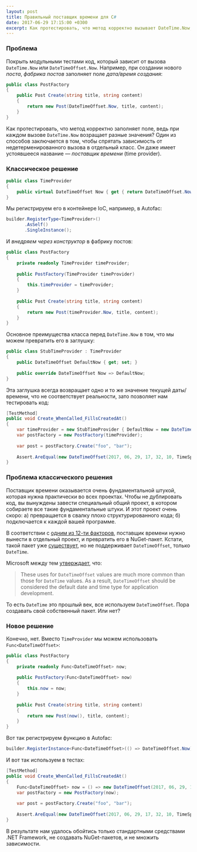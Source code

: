 ```yaml
---
layout: post
title: Правильный поставщик времени для C#
date: 2017-06-29 17:15:00 +0300
excerpt: Как протестировать, что метод корректно вызывает DateTime.Now, ведь мы не знаем, какое значение будет установлено? Простое решение для C#.
---
```


### Проблема

Покрыть модульными тестами код, который зависит от вызова `DateTime.Now` или `DateTimeOffset.Now`. Например, при создании
нового *поста*, *фабрика постов* заполняет поле *дата/время создания*:

```c#
public class PostFactory
{
    public Post Create(string title, string content)
    {
        return new Post(DateTimeOffset.Now, title, content);
    }
}
```

Как протестировать, что метод корректно заполняет поле, ведь при каждом вызове `DateTime.Now` возращает
разные значения? Один из способов заключается в том, чтобы спрятать зависимость от недетерменированного вызова
в отдельный класс. Он даже имеет устоявшееся название&nbsp;&mdash; *поставщик времени* (time provider).

### Классическое решение

```c#
public class TimeProvider
{
    public virtual DateTimeOffset Now { get { return DateTimeOffset.Now; } }
}
```

Мы регистрируем его в контейнере IoC, например, в Autofac:

```c#
builder.RegisterType<TimeProvider>()
       .AsSelf()
       .SingleInstance();
```

И *внедряем через конструктор* в фабрику постов:

```c#
public class PostFactory
{
    private readonly TimeProvider timeProvider;
        
    public PostFactory(TimeProvider timeProvider)
    {
        this.timeProvider = timeProvider;
    }
    
    public Post Create(string title, string content)
    {
        return new Post(timeProvider.Now, title, content);
    }
}
```

Основное преимущества класса перед `DateTime.Now` в том, что мы можем превратить его в заглушку:

```c#
public class StubTimeProvider : TimeProvider
{
    public DateTimeOffset DefaultNow { get; set; }
        
    public override DateTimeOffset Now => DefaultNow;
}
```

Эта заглушка всегда возвращает одно и то же значение текущей даты/времени, что не соответствует реальности,
зато позволяет нам тестировать код:

```c#
[TestMethod]
public void Create_WhenCalled_FillsCreatedAt()
{
    var timeProvider = new StubTimeProvider { DefaultNow = new DateTimeOffset(2017, 06, 29, 17, 32, 10, TimeSpan.Zero) };
    var postFactory = new PostFactory(timeProvider);
        
    var post = postFactory.Create("foo", "bar");
        
    Assert.AreEqual(new DateTimeOffset(2017, 06, 29, 17, 32, 10, TimeSpan.Zero), post.CreatedAt);
}
```

### Проблема классического решения

Поставщик времени оказывается очень фундаментальной штукой, которая нужна практически во всех проектах. Чтобы не дублировать код,
вы вынуждены завести специальный общий проект, в котором собираете все такие фундаментальные штуки. И этот проект очень скоро: а)
превращается в свалку плохо структурированного кода; б) подключается к каждой вашей программе.

В соответствии с [одним из 12-ти факторов](https://12factor.net/ru/dependencies), поставщик времени нужно вынести в отдельный
проект, и превратить его в NuGet-пакет. Кстати, такой пакет уже [существует](https://www.nuget.org/packages/rg.TimeProvider/),
но не поддерживает `DateTimeOffset`, только `DateTime`.

Microsoft между тем [утверждает](https://docs.microsoft.com/en-us/dotnet/standard/datetime/choosing-between-datetime),
что:

> These uses for `DateTimeOffset` values are much more common than those for `DateTime` values.
As a result, `DateTimeOffset` should be considered the default date and time type for application development.

То есть `DateTime` это прошлый век, все используем `DateTimeOffset`. Пора создавать свой собственный пакет. Или нет?

### Новое решение

Конечно, нет. Вместо `TimeProvider` мы можем использовать `Func<DateTimeOffset>`:

```c#
public class PostFactory
{
    private readonly Func<DateTimeOffset> now;
        
    public PostFactory(Func<DateTimeOffset> now)
    {
        this.now = now;
    }
    
    public Post Create(string title, string content)
    {
        return new Post(now(), title, content);
    }
}
```

Вот так регистрируем функцию в Autofac:

```c#
builder.RegisterInstance<Func<DateTimeOffset>(() => DateTimeOffset.Now);
```

И вот так используем в тестах:

```c#
[TestMethod]
public void Create_WhenCalled_FillsCreatedAt()
{
    Func<DateTimeOffset> now = () => new DateTimeOffset(2017, 06, 29, 17, 32, 10, TimeSpan.Zero);
    var postFactory = new PostFactory(now);
        
    var post = postFactory.Create("foo", "bar");
        
    Assert.AreEqual(new DateTimeOffset(2017, 06, 29, 17, 32, 10, TimeSpan.Zero), post.CreatedAt);
}
```

В результате нам удалось обойтись только стандартными средствами .NET Framework, не создавать NuGet-пакетов, и не множить зависимости.
